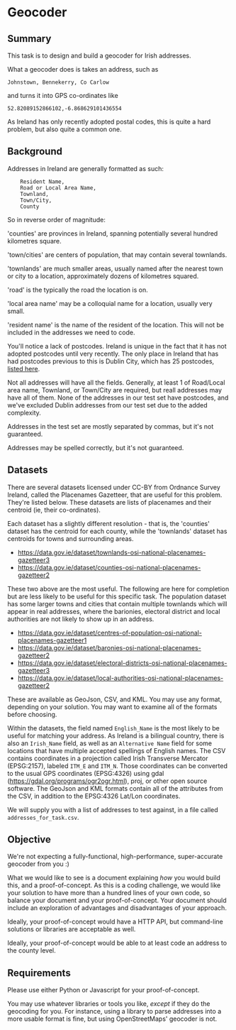 # Geocoder

## Summary

This task is to design and build a geocoder for Irish addresses.

What a geocoder does is takes an address, such as

    Johnstown, Bennekerry, Co Carlow
    
and turns it into GPS co-ordinates like

    52.82089152866102,-6.868629101436554

As Ireland has only recently adopted postal codes, this is quite a hard problem, but also quite a common one.

## Background

Addresses in Ireland are generally formatted as such:

```
    Resident Name,
    Road or Local Area Name,
    Townland,
    Town/City,
    County
```
So in reverse order of magnitude:

'counties' are provinces in Ireland, spanning potentially several hundred kilometres square. 

'town/cities' are centers of population, that may contain several townlands. 

'townlands' are much smaller areas, usually named after the nearest town or city to a location, approximately dozens of kilometres squared.

'road' is the typically the road the location is on.

'local area name' may be a colloquial name for a location, usually very small.

'resident name' is the name of the resident of the location. This will not be included in the addresses we need to code.

You'll notice a lack of postcodes. Ireland is unique in the fact that it has not adopted postcodes until very recently. The only place in Ireland that has had postcodes previous to this is Dublin City, which has 25 postcodes, [listed here](https://en.wikipedia.org/wiki/List_of_Dublin_postal_districts).

Not all addresses will have all the fields. Generally, at least 1 of Road/Local area name, Townland, or Town/City are required, but reall addresses may have all of them.  None of the addresses in our test set have postcodes, and we've excluded Dublin addresses from our test set due to the added complexity.

Addresses in the test set are mostly separated by commas, but it's not guaranteed.  

Addresses may be spelled correctly, but it's not guaranteed. 

## Datasets

There are several datasets licensed under CC-BY from Ordnance Survey Ireland, called the Placenames Gazetteer, that are useful for this problem. They're listed below. These datasets are lists of placenames and their centroid (ie, their co-ordinates).

Each dataset has a slightly different resolution - that is, the 'counties' dataset has the centroid for each county, while the 'townlands' dataset has centroids for towns and surrounding areas. 
* https://data.gov.ie/dataset/townlands-osi-national-placenames-gazetteer3
* https://data.gov.ie/dataset/counties-osi-national-placenames-gazetteer2

These two above are the most useful. The following are here for completion but are less likely to be useful for this specific task.
The population dataset has some larger towns and cities that contain multiple townlands which will appear in real addresses, where the barionies, electoral district and local authorities are not likely to show up in an address.
* https://data.gov.ie/dataset/centres-of-population-osi-national-placenames-gazetteer1
* https://data.gov.ie/dataset/baronies-osi-national-placenames-gazetteer2
* https://data.gov.ie/dataset/electoral-districts-osi-national-placenames-gazetteer3
* https://data.gov.ie/dataset/local-authorities-osi-national-placenames-gazetteer2

These are available as GeoJson, CSV, and KML. You may use any format, depending on your solution. You may want to examine all of the formats before choosing.

Within the datasets, the field named `English_Name` is the most likely to be useful for matching your address. As Ireland is a bilingual country, there is also an `Irish_Name` field, as well as an `Alternative Name` field for some locations that have multiple accepted spellings of English names. The CSV contains coordinates in a projection called Irish Transverse Mercator (EPSG:2157), labeled `ITM_E` and `ITM_N`.  Those coordinates can be converted to the usual GPS coordinates (EPSG:4326) using gdal (https://gdal.org/programs/ogr2ogr.html), proj, or other open source software. The GeoJson and KML formats contain all of the attributes from the CSV, in addition to the EPSG:4326 Lat/Lon coordinates.

We will supply you with a list of addresses to test against, in a file called `addresses_for_task.csv`.

## Objective

We're not expecting a fully-functional, high-performance, super-accurate geocoder from you :)

What we would like to see is a document explaining _how_ you would build this, and a proof-of-concept. As this is a coding challenge, we would like your solution to have more than a hundred lines of your own code, so balance your document and your proof-of-concept. Your document should include an exploration of advantages and disadvantages of your approach.

Ideally, your proof-of-concept would have a HTTP API, but command-line solutions or libraries are acceptable as well.

Ideally, your proof-of-concept would be able to at least code an address to the county level.

## Requirements

Please use either Python or Javascript for your proof-of-concept.

You may use whatever libraries or tools you like, _except_ if they do the geocoding for you. For instance, using a library to parse addresses into a more usable format is fine, but using OpenStreetMaps' geocoder is not.
